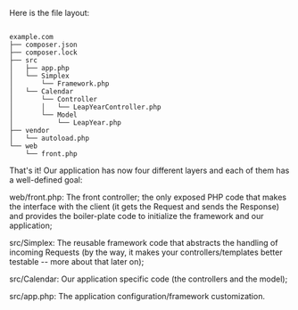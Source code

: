 Here is the file layout:


<code>
example.com
├── composer.json
├── composer.lock
├── src
│   ├── app.php
│   └── Simplex
│       └── Framework.php
│   └── Calendar
│       └── Controller
│       │   └── LeapYearController.php
│       └── Model
│           └── LeapYear.php
├── vendor
│   └── autoload.php
└── web
    └── front.php
</code>



That's it! Our application has now four different layers and each of them has a well-defined goal:

web/front.php: The front controller; the only exposed PHP code that makes the interface with the client (it gets the Request and sends the Response) and provides the boiler-plate code to initialize the framework and our application;

src/Simplex: The reusable framework code that abstracts the handling of incoming Requests (by the way, it makes your controllers/templates better testable -- more about that later on);

src/Calendar: Our application specific code (the controllers and the model);

src/app.php: The application configuration/framework customization.
